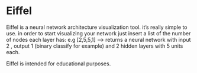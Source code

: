# Eiffel

Eiffel is a neural network architecture visualization tool. it’s really simple to use. in order to start visualizing your network just insert a list of the number of nodes each layer has: e.g [2,5,5,1] –> returns a neural network with input 2 , output 1 (binary classify for example) and 2 hidden layers with 5 units each.

Eiffel is intended for educational purposes.
